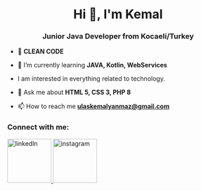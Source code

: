 <h1 align="center">Hi 👋, I'm Kemal</h1>
<h3 align="center">Junior Java Developer from Kocaeli/Turkey</h3>

- 📌 **CLEAN CODE**

- 🌱 I’m currently learning **JAVA, Kotlin, WebServices**

- I am interested in everything related to technology.

- 💬 Ask me about **HTML 5, CSS 3, PHP 8**

- 📫 How to reach me **ulaskemalyanmaz@gmail.com**

<h3 align="left">Connect with me:</h3>
<p align="left">

<a href="https://www.linkedin.com/in/kemal-yanmaz/" target="_blank"> <img src="https://velanovascular.com/wp-content/uploads/2020/06/LinkedIn.png" alt="linkedln" width="100" height="100"/> </a>
<a href="https://www.instagram.com/kemalynmaz" target="_blank"> <img src="https://upload.wikimedia.org/wikipedia/commons/thumb/e/e7/Instagram_logo_2016.svg/1200px-Instagram_logo_2016.svg.png" alt="instagram" width="100" height="100"/> </a>



